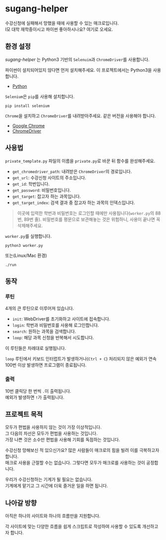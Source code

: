 # sugang-helper

수강신청에 실패해서 망했을 때에 사용할 수 있는 매크로입니다.    
I모 대학 재학중이시고 파이썬 좋아하시나요? 여기로 오세요.


## 환경 설정

*sugang-helper* 는 Python3 기반의 `Selenuim`과 `ChromeDriver`를 사용합니다.

파이썬이 설치되어있지 않다면 먼저 설치해주세요. 이 프로젝트에서는 Python3을 사용합니다.

- [Python](https://www.python.org/downloads/)

`Selenium`은 `pip`를 사용해 설치합니다.

~~~
pip install selenium
~~~

`Chrome`을 설치하고 `ChromeDriver`를 내려받아주세요. 같은 버전을 사용해야 합니다.

- [Google Chrome](https://www.google.com/intl/ko/chrome/)
- [ChromeDriver](https://chromedriver.chromium.org/downloads)


## 사용법

`private_template.py` 파일의 이름을 `private.py`로 바꾼 뒤 함수를 완성해주세요.

- `get_chromedriver_path`: 내려받은 `ChromeDriver`의 경로입니다.
- `get_url`: 수강신청 사이트의 주소입니다.
- `get_id`: 학번입니다.
- `get_password`: 비밀번호입니다.
- `get_target`: 잡고자 하는 과목입니다.
- `get_target_index`: 검색 결과 중 잡고자 하는 과목의 인덱스입니다.

> 이곳에 입력한 학번과 비밀번호는 로그인할 때에만 사용됩니다(`worker.py`의 88번, 89번 줄).
비밀번호를 평문으로 보관해놓는 것은 위험하니, 사용이 끝나면 꼭 삭제해주세요.

`worker.py`를 실행합니다.

~~~
python3 worker.py
~~~

또는(Linux/Mac 환경)

~~~
./run
~~~


## 동작

### 루틴

4개의 큰 루틴으로 이루어져 있습니다.

- `init`: WebDriver를 초기화하고 사이트에 접속합니다.
- `login`: 학번과 비밀번호를 사용해 로그인합니다.
- `search`: 원하는 과목을 검색합니다.
- `loop`: 해당 과목 신청을 반복해서 시도합니다.

이 루틴들은 차례대로 실행됩니다.

`loop` 루틴에서 키보드 인터럽트가 발생하거나(`Ctrl + C`) 처리되지 않은 예외가 연속 100번 이상 발생하면 프로그램이 종료됩니다.

### 출력

10번 클릭당 한 번씩 `.`이 출력됩니다.    
예외가 발생하면 `!`가 출력됩니다.


## 프로젝트 목적

모두가 편법을 사용하지 않는 것이 가장 이상적입니다.    
그 다음의 차선은 모두가 편법을 사용하는 것입니다.    
가장 나쁜 것은 소수만 편법을 사용해 기회를 독점하는 것입니다.

수강신청 망해보신 적 있으신가요? 많은 사람들이 매크로의 힘을 빌려 이를 극복하고자 합니다.    
매크로 사용을 근절할 수는 없습니다. 그렇다면 모두가 매크로를 사용하는 것이 공정합니다.  

우리가 수강신청하는 기계가 될 필요는 없습니다.    
기계에게 맡기고 그 시간에 더욱 즐거운 일을 하면 됩니다.


## 나아갈 방향

아직은 하나의 사이트와 하나의 흐름만을 지원합니다.

각 사이트에 맞는 다양한 흐름을 쉽게 스크립트로 작성하여 사용할 수 있도록 개선하고자 합니다.
